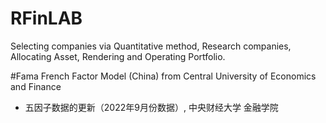 # RFinLAB
Selecting companies via Quantitative method, Research companies, Allocating Asset, Rendering and Operating Portfolio.

#Fama French Factor Model (China) from Central University of Economics and Finance
- 五因子数据的更新（2022年9月份数据）, 中央财经大学 金融学院
